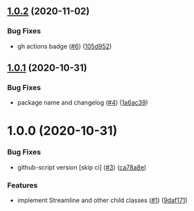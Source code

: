 ## [1.0.2](https://github.com/rpidanny/streamline.js/compare/v1.0.1...v1.0.2) (2020-11-02)


### Bug Fixes

* gh actions badge ([#6](https://github.com/rpidanny/streamline.js/issues/6)) ([105d952](https://github.com/rpidanny/streamline.js/commit/105d952df7421952ae80dc72e58c0acb4dbc05b7))

## [1.0.1](https://github.com/rpidanny/streamline.js/compare/v1.0.0...v1.0.1) (2020-10-31)


### Bug Fixes

* package name and changelog ([#4](https://github.com/rpidanny/streamline.js/issues/4)) ([1a6ac39](https://github.com/rpidanny/streamline.js/commit/1a6ac3923575abd182a333252cf619a4799e8c5c))

# 1.0.0 (2020-10-31)


### Bug Fixes

* github-script version [skip ci] ([#3](https://github.com/rpidanny/streamline.js/issues/3)) ([ca78a8e](https://github.com/rpidanny/streamline.js/commit/ca78a8ee5800ce2e39471c374f8d10cc3b0b42f9))


### Features

* implement Streamline and other child classes ([#1](https://github.com/rpidanny/streamline.js/issues/1)) ([9daf171](https://github.com/rpidanny/streamline.js/commit/9daf17151b44c82075f73d566b16fab2f9baa9d5))
